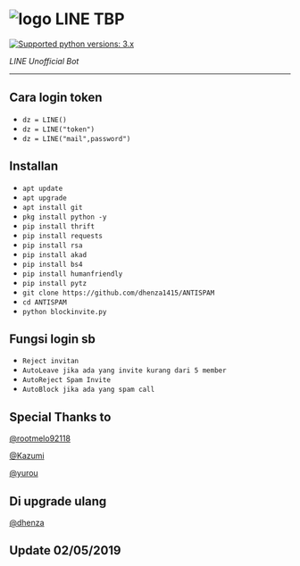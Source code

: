 # ![logo](Line/LINE.png) LINE TBP

 [![Supported python versions: 3.x](https://img.shields.io/badge/python-3.x-green.svg "Supported python versions: 3.x")](https://www.python.org/downloads/) 

*LINE Unofficial Bot* 

----

## Cara login token

- `dz = LINE()`
- `dz = LINE("token")`
- `dz = LINE("mail",password")`

## Installan

- `apt update`
- `apt upgrade`
- `apt install git`
- `pkg install python -y`
- `pip install thrift`
- `pip install requests`
- `pip install rsa`
- `pip install akad`
- `pip install bs4`
- `pip install humanfriendly`
- `pip install pytz`
- `git clone https://github.com/dhenza1415/ANTISPAM`
- `cd ANTISPAM`
- `python blockinvite.py`

## Fungsi login sb

- `Reject invitan`
- `AutoLeave jika ada yang invite kurang dari 5 member`
- `AutoReject Spam Invite`
- `AutoBlock jika ada yang spam call`

## Special Thanks to
[@rootmelo92118](https://github.com/rootmelo92118)

[@Kazumi](https://github.com/KazumiLine)

[@yurou](https://github.com/yurou0312)

## Di upgrade ulang 
[@dhenza](https://line.me/ti/p/~teambotprotect)

## Update 02/05/2019
